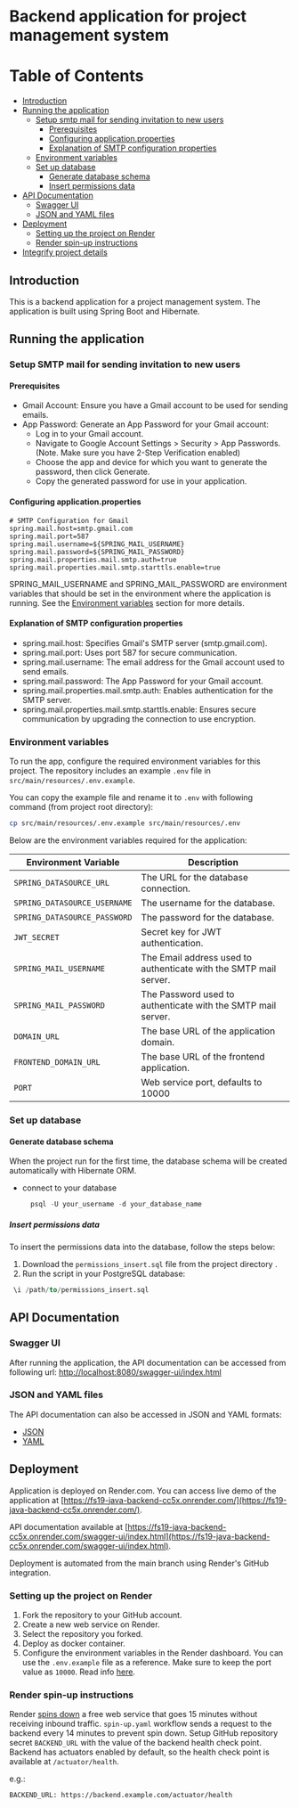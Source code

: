 # Backend application for project management system

Table of Contents
=================
   * [Introduction](#introduction)
   * [Running the application](#running-the-application)
     * [Setup smtp mail for sending invitation to new users](#setup-smtp-mail-for-sending-invitation-to-new-users)
       * [Prerequisites](#prerequisites) 
       * [Configuring application.properties](#configuring-applicationproperties)
       * [Explanation of SMTP configuration properties](#explanation-of-smtp-configuration-properties)
     * [Environment variables](#environment-variables)
     * [Set up database](#set-up-database)
       * [Generate database schema](#generate-database-schema)
       * [Insert permissions data](#insert-permissions-data)
   * [API Documentation](#api-documentation)
     * [Swagger UI](#swagger-ui)
     * [JSON and YAML files](#json-and-yaml-files)
   * [Deployment](#deployment)
     * [Setting up the project on Render](#setting-up-the-project-on-render)
     * [Render spin-up instructions](#render-spin-up-instructions)
   * [Integrify project details](#integrify-project-details)

## Introduction

This is a backend application for a project management system.
The application is built using Spring Boot and Hibernate.

## Running the application

### Setup SMTP mail for sending invitation to new users

#### Prerequisites

- Gmail Account: Ensure you have a Gmail account to be used for sending emails.
- App Password: Generate an App Password for your Gmail account:
    *  Log in to your Gmail account.
    *  Navigate to Google Account Settings > Security > App Passwords. (Note. Make sure you have 2-Step Verification enabled)
    *  Choose the app and device for which you want to generate the password, then click Generate.
    *  Copy the generated password for use in your application.

#### Configuring application.properties

```properties
# SMTP Configuration for Gmail
spring.mail.host=smtp.gmail.com
spring.mail.port=587
spring.mail.username=${SPRING_MAIL_USERNAME}
spring.mail.password=${SPRING_MAIL_PASSWORD}
spring.mail.properties.mail.smtp.auth=true
spring.mail.properties.mail.smtp.starttls.enable=true
```

SPRING_MAIL_USERNAME and SPRING_MAIL_PASSWORD are environment variables that should be set in the environment
where the application is running. See the [Environment variables](#environment-variables) section for more details.

#### Explanation of SMTP configuration properties

- spring.mail.host: Specifies Gmail's SMTP server (smtp.gmail.com).
- spring.mail.port: Uses port 587 for secure communication.
- spring.mail.username: The email address for the Gmail account used to send emails.
- spring.mail.password: The App Password for your Gmail account.
- spring.mail.properties.mail.smtp.auth: Enables authentication for the SMTP server.
- spring.mail.properties.mail.smtp.starttls.enable: Ensures secure communication by upgrading the connection to use encryption.

### Environment variables

To run the app, configure the required environment variables for this project.
The repository includes an example `.env` file in `src/main/resources/.env.example`.

You can copy the example file and rename it to `.env` with following command (from project root directory):

```bash
cp src/main/resources/.env.example src/main/resources/.env
```

Below are the environment variables required for the application:

| Environment Variable         | Description                                                        |
|------------------------------|--------------------------------------------------------------------|
| `SPRING_DATASOURCE_URL`      | The URL for the database connection.                               |
| `SPRING_DATASOURCE_USERNAME` | The username for the database.                                     |
| `SPRING_DATASOURCE_PASSWORD` | The password for the database.                                     |
| `JWT_SECRET`                 | Secret key for JWT authentication.                                 |
| `SPRING_MAIL_USERNAME`       | The Email address used  to authenticate with the SMTP mail server. |
| `SPRING_MAIL_PASSWORD`       | The Password  used  to authenticate with the SMTP mail server.     |
| `DOMAIN_URL`                 | The base URL of the application domain.                            |
| `FRONTEND_DOMAIN_URL`        | The base URL of the frontend application.                          |
| `PORT`                       | Web service port, defaults to 10000                                |


### Set up database

#### Generate database schema

When the project run for the first time, the database schema will be created automatically with Hibernate ORM.

- connect to your database
  ```sql
    psql -U your_username -d your_database_name
  ```

##### Insert permissions data

To insert the permissions data into the database, follow the steps below:

1. Download the `permissions_insert.sql` file from the project directory .
2. Run the script in your PostgreSQL database:
  ```sql
   \i /path/to/permissions_insert.sql
  ```

## API Documentation

### Swagger UI

After running the application, the API documentation can be accessed
from following url: [http://localhost:8080/swagger-ui/index.html](http://localhost:8080/swagger-ui/index.html)

### JSON and YAML files

The API documentation can also be accessed in JSON and YAML formats:
- [JSON](http://localhost:8080/v3/api-docs)
- [YAML](http://localhost:8080/v3/api-docs.yaml)

## Deployment

Application is deployed on Render.com. You can access live demo of the application at
[https://fs19-java-backend-cc5x.onrender.com/](https://fs19-java-backend-cc5x.onrender.com/).

API documentation available at [https://fs19-java-backend-cc5x.onrender.com/swagger-ui/index.html](https://fs19-java-backend-cc5x.onrender.com/swagger-ui/index.html).

Deployment is automated from the main branch using Render's GitHub integration.

### Setting up the project on Render

1. Fork the repository to your GitHub account.
2. Create a new web service on Render.
3. Select the repository you forked.
4. Deploy as docker container.
5. Configure the environment variables in the Render dashboard. You can use the `.env.example` file as a reference.
Make sure to keep the port value as `10000`. Read info [here](https://render.com/docs/web-services).

### Render spin-up instructions

Render [spins down](https://render.com/docs/free#spinning-down-on-idle)
a free web service that goes 15 minutes without receiving inbound traffic.
`spin-up.yaml` workflow sends a request to the backend every 14 minutes to prevent spin down.
Setup GitHub repository secret `BACKEND_URL` with the value of the backend health check point.
Backend has actuators enabled by default, so the health check point is available at `/actuator/health`.

e.g.:
```
BACKEND_URL: https://backend.example.com/actuator/health
```

